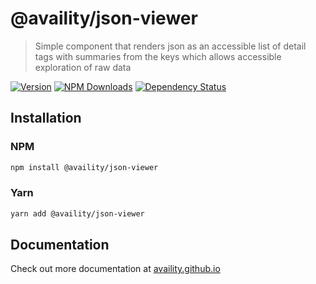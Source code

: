 # @availity/json-viewer

> Simple component that renders json as an accessible list of detail tags with summaries from the keys which allows accessible exploration of raw data

[![Version](https://img.shields.io/npm/v/@availity/json-viewer.svg?style=for-the-badge)](https://www.npmjs.com/package/@availity/json-viewer)
[![NPM Downloads](https://img.shields.io/npm/dt/@availity/json-viewer.svg?style=for-the-badge)](https://www.npmjs.com/package/@availity/json-viewer)
[![Dependency Status](https://img.shields.io/librariesio/release/npm/@availity/json-viewer?style=for-the-badge)](https://github.com/Availity/availity-react/blob/master/packages/json-viewer/package.json)

## Installation

### NPM

```bash
npm install @availity/json-viewer
```

### Yarn

```bash
yarn add @availity/json-viewer
```

## Documentation

Check out more documentation at [availity.github.io](https://availity.github.io/availity-react/components/json-viewer)
